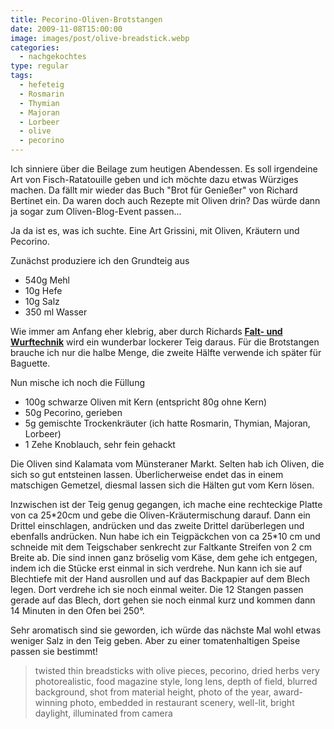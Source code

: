 ```yaml
---
title: Pecorino-Oliven-Brotstangen
date: 2009-11-08T15:00:00
image: images/post/olive-breadstick.webp
categories: 
  - nachgekochtes
type: regular
tags: 
  - hefeteig
  - Rosmarin
  - Thymian
  - Majoran
  - Lorbeer
  - olive
  - pecorino
---
```


Ich sinniere über die Beilage zum heutigen Abendessen. Es soll irgendeine Art von Fisch-Ratatouille geben und ich möchte dazu etwas Würziges machen. Da fällt mir wieder das Buch "Brot für Genießer" von Richard Bertinet ein. Da waren doch auch Rezepte mit Oliven drin? Das würde dann ja sogar zum Oliven-Blog-Event passen...

Ja da ist es, was ich suchte. Eine Art Grissini, mit Oliven, Kräutern und Pecorino.

Zunächst produziere ich den Grundteig aus

* 540g Mehl
* 10g Hefe
* 10g Salz
* 350 ml Wasser

Wie immer am Anfang eher klebrig, aber durch Richards **[Falt- und Wurftechnik](https://www.youtube.com/watch?v=sOjSp5_YiF0)** wird ein wunderbar lockerer Teig daraus. Für die Brotstangen brauche ich nur die halbe Menge, die zweite Hälfte verwende ich später für Baguette.

Nun mische ich noch die Füllung

* 100g schwarze Oliven mit Kern (entspricht 80g ohne Kern) 
* 50g Pecorino, gerieben 
* 5g gemischte Trockenkräuter (ich hatte Rosmarin, Thymian, Majoran, Lorbeer) 
* 1 Zehe Knoblauch, sehr fein gehackt

Die Oliven sind Kalamata vom Münsteraner Markt. Selten hab ich Oliven, die sich so gut entsteinen lassen. Überlicherweise endet das in einem matschigen Gemetzel, diesmal lassen sich die Hälten gut vom Kern lösen.

Inzwischen ist der Teig genug gegangen, ich mache eine rechteckige Platte von ca 25\*20cm und gebe die Oliven-Kräutermischung darauf. Dann ein Drittel einschlagen, andrücken und das zweite Drittel darüberlegen und ebenfalls andrücken. Nun habe ich ein Teigpäckchen von ca 25\*10 cm und schneide mit dem Teigschaber senkrecht zur Faltkante Streifen von 2 cm Breite ab. Die sind innen ganz bröselig vom Käse, dem gehe ich entgegen, indem ich die Stücke erst einmal in sich verdrehe. Nun kann ich sie auf Blechtiefe mit der Hand ausrollen und auf das Backpapier auf dem Blech legen. Dort verdrehe ich sie noch einmal weiter. Die 12 Stangen passen gerade auf das Blech, dort gehen sie noch einmal kurz und kommen dann 14 Minuten in den Ofen bei 250°.

Sehr aromatisch sind sie geworden, ich würde das nächste Mal wohl etwas weniger Salz in den Teig geben. Aber zu einer tomatenhaltigen Speise passen sie bestimmt!

> twisted thin breadsticks with olive pieces, pecorino, dried herbs very photorealistic, food magazine style, long lens, depth of field, blurred background, shot from material height, photo of the year, award-winning photo, embedded in restaurant scenery, well-lit, bright daylight, illuminated from camera